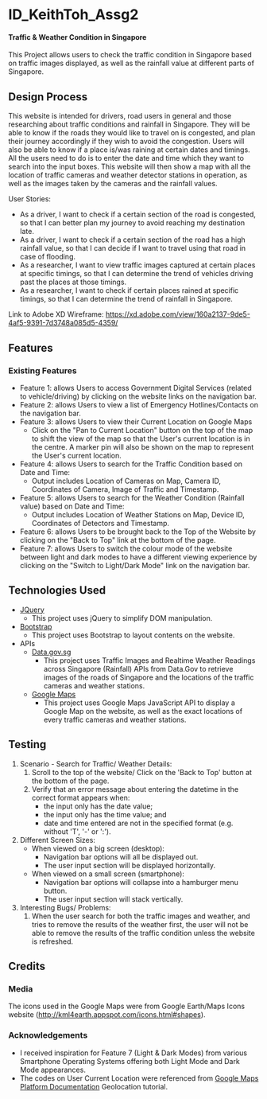 # ID_KeithToh_Assg2
#### Traffic & Weather Condition in Singapore
This Project allows users to check the traffic condition in Singapore based on traffic images displayed, as well as the rainfall value at different parts of Singapore.

## Design Process
This website is intended for drivers, road users in general and those researching about traffic conditions and rainfall in Singapore. They will be able to know if the roads they would like to travel on is congested, and plan their journey accordingly if they wish to avoid the congestion. Users will also be able to know if a place is/was raining at certain dates and timings. All the users need to do is to enter the date and time which they want to search into the input boxes. This website will then show a map with all the location of traffic cameras and weather detector stations in operation, as well as the images taken by the cameras and the rainfall values.

User Stories:
* As a driver, I want to check if a certain section of the road is congested, so that I can better plan my journey to avoid reaching my destination late.
* As a driver, I want to check if a certain section of the road has a high rainfall value, so that I can decide if I want to travel using that road in case of flooding.
* As a researcher, I want to view traffic images captured at certain places at specific timings, so that I can determine the trend of vehicles driving past the places at those timings.
* As a researcher, I want to check if certain places rained at specific timings, so that I can determine the trend of rainfall in Singapore.

Link to Adobe XD Wireframe: https://xd.adobe.com/view/160a2137-9de5-4af5-9391-7d3748a085d5-4359/

## Features
### Existing Features 
* Feature 1: allows Users to access Government Digital Services (related to vehicle/driving) by clicking on the website links on the navigation bar.
* Feature 2: allows Users to view a list of Emergency Hotlines/Contacts on the navigation bar.
* Feature 3: allows Users to view their Current Location on Google Maps
    * Click on the "Pan to Current Location" button on the top of the map to shift the view of the map so that the User's current location is in the centre. A marker pin will also be shown on the map to represent the User's current location.
* Feature 4: allows Users to search for the Traffic Condition based on Date and Time:
    * Output includes Location of Cameras on Map, Camera ID, Coordinates of Camera, Image of Traffic and Timestamp.
* Feature 5: allows Users to search for the Weather Condition (Rainfall value) based on Date and Time:
    * Output includes Location of Weather Stations on Map, Device ID, Coordinates of Detectors and Timestamp.
* Feature 6: allows Users to be brought back to the Top of the Website by clicking on the "Back to Top" link at the bottom of the page.
* Feature 7: allows Users to switch the colour mode of the website between light and dark modes to have a different viewing experience by clicking on the "Switch to Light/Dark Mode" link on the navigation bar.

## Technologies Used
* [JQuery](https://jquery.com)
    * This project uses jQuery to simplify DOM manipulation.
* [Bootstrap](https://getbootstrap.com/)
    * This project uses Bootstrap to layout contents on the website.
* APIs
    * [Data.gov.sg](https://data.gov.sg/)
        * This project uses Traffic Images and Realtime Weather Readings across Singapore (Rainfall) APIs from Data.Gov to retrieve images of the roads of Singapore and the locations of the traffic cameras and weather stations. 
    * [Google Maps](https://developers.google.com/maps/apis-by-platform)
        * This project uses Google Maps JavaScript API to display a Google Map on the website, as well as the exact locations of every traffic cameras and weather stations.

## Testing
1. Scenario - Search for Traffic/ Weather Details:
    1. Scroll to the top of the website/ Click on the 'Back to Top' button at the bottom of the page.
    2. Verify that an error message about entering the datetime in the correct format appears when:
        * the input only has the date value;
        * the input only has the time value; and
        * date and time entered are not in the specified format (e.g. without 'T', '-' or ':').
2. Different Screen Sizes:
    * When viewed on a big screen (desktop):
        * Navigation bar options will all be displayed out.
        * The user input section will be displayed horizontally.
    * When viewed on a small screen (smartphone):
        * Navigation bar options will collapse into a hamburger menu button.
        * The user input section will stack vertically.
3. Interesting Bugs/ Problems:
    1. When the user search for both the traffic images and weather, and tries to remove the results of the weather first, the user will not be able to remove the results of the traffic condition unless the website is refreshed.
## Credits
### Media
The icons used in the Google Maps were from Google Earth/Maps Icons website (http://kml4earth.appspot.com/icons.html#shapes).
### Acknowledgements
* I received inspiration for Feature 7 (Light & Dark Modes) from various Smartphone Operating Systems offering both Light Mode and Dark Mode appearances.
* The codes on User Current Location were referenced from [Google Maps Platform Documentation](https://developers.google.com/maps/documentation/javascript/geolocation) Geolocation tutorial.